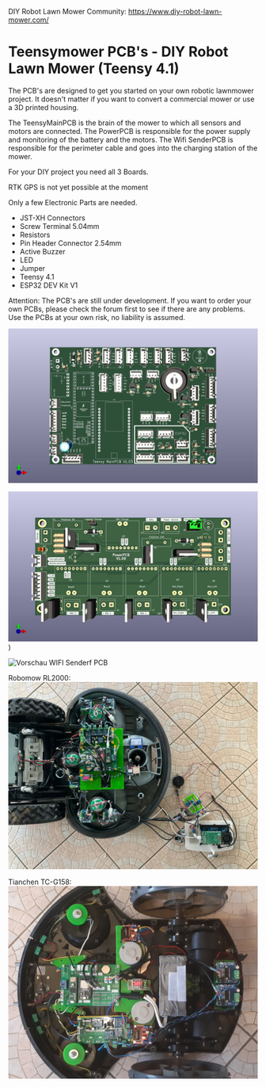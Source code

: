 DIY Robot Lawn Mower Community: https://www.diy-robot-lawn-mower.com/

# Teensymower PCB's - DIY Robot Lawn Mower (Teensy 4.1) 

The PCB's are designed to get you started on your own robotic lawnmower project. 
It doesn't matter if you want to convert a commercial mower or use a 3D printed housing.

The TeensyMainPCB is the brain of the mower to which all sensors and motors are connected.
The PowerPCB is responsible for the power supply and monitoring of the battery and the motors. 
The Wifi SenderPCB is responsible for the perimeter cable and goes into the charging station of the mower.

For your DIY project you need all 3 Boards.

RTK GPS is not yet possible at the moment

Only a few Electronic Parts are needed. 
- JST-XH Connectors
- Screw Terminal 5.04mm
- Resistors
- Pin Header Connector 2.54mm
- Active Buzzer
- LED
- Jumper
- Teensy 4.1
- ESP32 DEV Kit V1

Attention: 
The PCB's are still under development.
If you want to order your own PCBs, please check the forum first to see if there are any problems.
Use the PCBs at your own risk, no liability is assumed.



![Vorschau Teensy PCB](https://raw.githubusercontent.com/Starsurfer78/T-Mow/main/Teensy_MainPCB_V1.03/Teensy_MainPCB.png)

![Vorschau Power PCB](https://github.com/Starsurfer78/TeensyMower-PCBs/blob/main/Power_PCB_v109/charge_pcb.jpg))

![Vorschau WIFI Senderf PCB](https://github.com/Starsurfer78/T-Mow/blob/main/Wifi_Sender/sender_V1.01/sender_V1.01.jpg)

Robomow RL2000:
![Vorschau Power PCB](https://github.com/Starsurfer78/T-Mow/blob/main/rl2000%20teensy%203.jpg)

Tianchen TC-G158:
![Vorschau Power PCB](https://github.com/Starsurfer78/T-Mow/blob/main/Mower.jpg)



